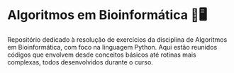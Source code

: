 # Algoritmos em Bioinformática 🧬🖥️

Repositório dedicado à resolução de exercícios da disciplina de Algoritmos em Bioinformática, com foco na linguagem Python. Aqui estão reunidos códigos que envolvem desde conceitos básicos até rotinas mais complexas, todos desenvolvidos durante o curso.
